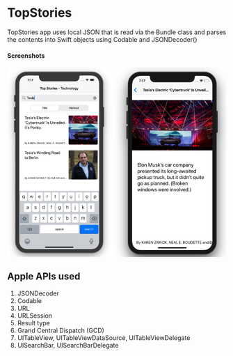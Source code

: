 # TopStories

TopStories app uses local JSON that is read via the Bundle class and parses the contents into Swift objects using Codable and JSONDecoder()

#### Screenshots
![top stories app](Assets/top-stories-app.png)


## Apple APIs used

1. JSONDecoder
1. Codable
1. URL
1. URLSession
1. Result type 
1. Grand Central Dispatch (GCD) 
1. UITableView, UITableViewDataSource, UITableViewDelegate 
1. UISearchBar, UISearchBarDelegate
